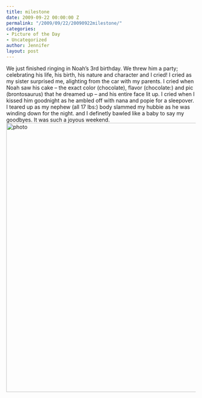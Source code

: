 ```yaml
---
title: milestone
date: 2009-09-22 00:00:00 Z
permalink: "/2009/09/22/20090922milestone/"
categories:
- Picture of the Day
- Uncategorized
author: Jennifer
layout: post
---
```


We just finished ringing in Noah&#8217;s 3rd birthday. We threw him a party; celebrating his life, his birth, his nature and character and I cried! I cried as my sister surprised me, alighting from the car with my parents. I cried when Noah saw his cake &#8211; the exact color (chocolate), flavor (chocolate:) and pic (brontosaurus) that he dreamed up &#8211; and his entire face lit up. I cried when I kissed him goodnight as he ambled off with nana and popie for a sleepover. I teared up as my nephew (all 17 lbs:) body slammed my hubbie as he was winding down for the night. and I definetly bawled like a baby to say my goodbyes. It was such a joyous weekend.  <img title="photo" height="713" alt="photo" width="950" class="alignleft size-full wp-image-445" src="http://static.squarespace.com/static/50db6bb3e4b015296cd43789/50dfa5b1e4b0dc6320e0b5ea/50dfa5b2e4b0dc6320e0b72f/1254577936000/?format=original" />
